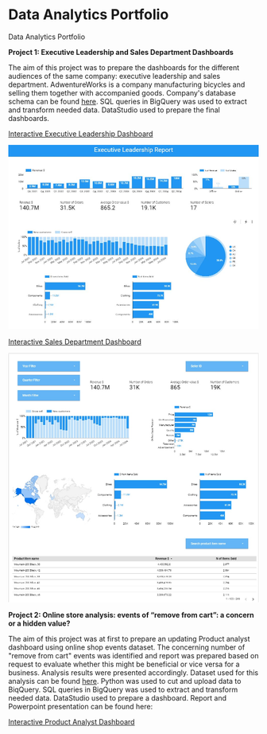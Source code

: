 # Data Analytics Portfolio
Data Analytics Portfolio


**Project 1: Executive Leadership and Sales Department Dashboards**

The aim of this project was to prepare the dashboards for the different audiences of the same company: executive leadership and sales department.
AdwentureWorks is a company manufacturing bicycles and selling them together with accompanied goods. Company's database schema can be found [here](https://i0.wp.com/improveandrepeat.com/wp-content/uploads/2018/12/AdvWorksOLTPSchemaVisio.png?ssl=1).
SQL queries in BigQuery was used to extract and transform needed data. DataStudio used to prepare the final dashboards.

[Interactive Executive Leadership Dashboard](https://datastudio.google.com/u/0/reporting/8d7b3081-4feb-4db0-b6b4-9ec439294384/page/GYA1C)

![](https://github.com/SandraMorkuniene/Sandra_Portfolio/blob/main/images/Leadership_dashboard_preview.JPG)


[Interactive Sales Department Dashboard](https://datastudio.google.com/reporting/f0e01d40-32ce-4271-9cf2-4f25067610f8)

![](https://github.com/SandraMorkuniene/Sandra_Portfolio/blob/main/images/Sales_dashboard_preview.jpg)



**Project 2: Online store analysis: events of “remove from cart”: a concern or a hidden value?**

The aim of this project was at first to prepare an updating Product analyst dashboard using online shop events dataset. The concerning number of "remove from cart" events was identified and report was prepared based on request to evaluate whether this might be beneficial or vice versa for a business. Analysis results were presented accordingly. 
Dataset used for this analysis can be found [here](https://www.kaggle.com/datasets/nowingkim/ecommerce-data-cosmetics-shop). 
Python was used to cut and upload data to BiqQuery. SQL queries in BigQuery was used to extract and transform needed data. DataStudio used to prepare a dashboard.
Report and Powerpoint presentation can be found here: 

[Interactive Product Analyst Dashboard](https://datastudio.google.com/u/0/reporting/833d4a88-88dd-465b-91b0-6e0a79451c7a/page/cjK4C)

